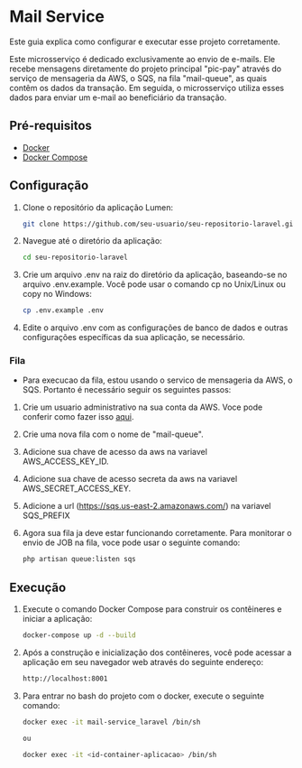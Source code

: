# Mail Service

Este guia explica como configurar e executar esse projeto corretamente.

Este microsserviço é dedicado exclusivamente ao envio de e-mails. Ele recebe mensagens diretamente do projeto principal "pic-pay" através do serviço de mensageria da AWS, o SQS, na fila "mail-queue", as quais contêm os dados da transação. Em seguida, o microsserviço utiliza esses dados para enviar um e-mail ao beneficiário da transação.

## Pré-requisitos

- [Docker](https://docs.docker.com/get-docker/)
- [Docker Compose](https://docs.docker.com/compose/install/)

## Configuração

1. Clone o repositório da aplicação Lumen:

   ```bash
   git clone https://github.com/seu-usuario/seu-repositorio-laravel.git

2. Navegue até o diretório da aplicação:

   ```bash
   cd seu-repositorio-laravel

3. Crie um arquivo .env na raiz do diretório da aplicação, baseando-se no arquivo .env.example. Você pode usar o comando cp no Unix/Linux ou copy no Windows:

   ```bash
   cp .env.example .env

4. Edite o arquivo .env com as configurações de banco de dados e outras configurações específicas da sua aplicação, se necessário.

### Fila

- Para execucao da fila, estou usando o servico de mensageria da AWS, o SQS. Portanto é necessário seguir os seguintes passos:

1. Crie um usuario administrativo na sua conta da AWS. Voce pode conferir como fazer isso [aqui](https://docs.aws.amazon.com/AWSSimpleQueueService/latest/SQSDeveloperGuide/sqs-setting-up.html).

2. Crie uma nova fila com o nome de "mail-queue".

3. Adicione sua chave de acesso da aws na variavel AWS_ACCESS_KEY_ID.

4. Adicione sua chave de acesso secreta da aws na variavel AWS_SECRET_ACCESS_KEY.

5. Adicione a url (https://sqs.us-east-2.amazonaws.com/<account-id>) na variavel SQS_PREFIX

6. Agora sua fila ja deve estar funcionando corretamente. Para monitorar o envio de JOB na fila, voce pode usar o seguinte comando:

    ```bash
   php artisan queue:listen sqs
    
## Execução

1. Execute o comando Docker Compose para construir os contêineres e iniciar a aplicação:

   ```bash
   docker-compose up -d --build

2. Após a construção e inicialização dos contêineres, você pode acessar a aplicação em seu navegador web através do seguinte endereço:

    ```bash
   http://localhost:8001

3. Para entrar no bash do projeto com o docker, execute o seguinte comando:

    ```bash
   docker exec -it mail-service_laravel /bin/sh
   
   ou
   
   docker exec -it <id-container-aplicacao> /bin/sh
